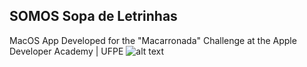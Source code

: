 ## SOMOS Sopa de Letrinhas
MacOS App Developed for the "Macarronada" Challenge at the Apple Developer Academy | UFPE
![alt text](https://images.unsplash.com/photo-1608751819407-6ec94205fd7b?ixlib=rb-4.0.3&q=85&fm=jpg&crop=entropy&cs=srgb&w=4800)
